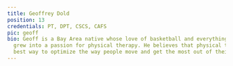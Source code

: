 ```yaml
---
title: Geoffrey Dold
position: 13
credentials: PT, DPT, CSCS, CAFS
pic: geoff
bio: Geoff is a Bay Area native whose love of basketball and everything sports related
  grew into a passion for physical therapy. He believes that physical therapy is the
  best way to optimize the way people move and get the most out of their lives.
---
```


